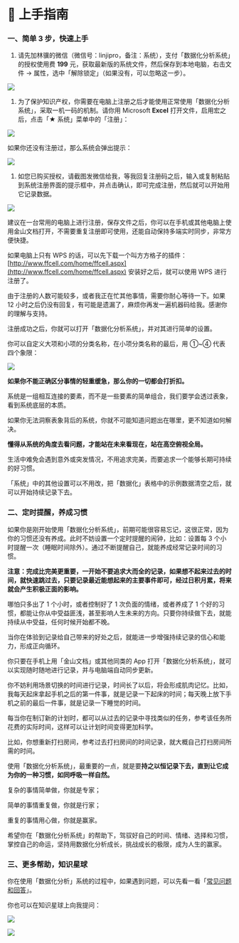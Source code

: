 # 🧭 上手指南

### 一、简单 3 步，快速上手

1. 请先加林骥的微信（微信号：linjipro，备注：系统），支付「数据化分析系统」的授权使用费 **199** 元，获取最新版的系统文件，然后保存到本地电脑，右击文件 → 属性，选中「解除锁定」（如果没有，可以忽略这一步）。

![](https://cdn.jsdelivr.net/gh/sjhfx/pic@main/imgUfbJbhROooOMFMxJKl8cXX2qnyd.png)

1. 为了保护知识产权，你需要在电脑上注册之后才能使用正常使用「数据化分析系统」，采取一机一码的机制。请你用 Microsoft **Excel** 打开文件，启用宏之后，点击「★ 系统」菜单中的「注册」：

![](https://cdn.jsdelivr.net/gh/sjhfx/pic@main/MYmQb3azqovNGZx2RVGcbZ0Dnye.png)

如果你还没有注册过，那么系统会弹出提示：

![](https://cdn.jsdelivr.net/gh/sjhfx/pic@main/CFZxbD2Vgo47dFxlNQrcY1x3njb.png)

1. 如您已购买授权，请截图发微信给我，等我回复注册码之后，输入或复制粘贴到系统注册界面的提示框中，并点击确认，即可完成注册，然后就可以开始用它记录数据。

![](https://cdn.jsdelivr.net/gh/sjhfx/pic@main/UZDsbLTstoUxgZxa02qcEzRvn6G.png)

建议在一台常用的电脑上进行注册，保存文件之后，你可以在手机或其他电脑上使用金山文档打开，不需要重复注册即可使用，还能自动保持多端实时同步，非常方便快捷。

如果电脑上只有 WPS 的话，可以先下载一个叫方方格子的插件：[http://www.ffcell.com/home/ffcell.aspx](http://www.ffcell.com/home/ffcell.aspx) 安装好之后，就可以使用 WPS 进行注册了。

由于注册的人数可能较多，或者我正在忙其他事情，需要你耐心等待一下。如果 12 小时之后仍没有回复，有可能是遗漏了，麻烦你再发一遍机器码给我。感谢你的理解与支持。

注册成功之后，你就可以打开「数据化分析系统」，并对其进行简单的设置。

你可以自定义大项和小项的分类名称，在小项分类名称的最后，用 ①\~④ 代表四个象限：

![](https://cdn.jsdelivr.net/gh/sjhfx/pic@main/img20240801142223.png)

**如果你不能正确区分事情的轻重缓急，那么你的一切都会打折扣。**

系统是一组相互连接的要素，而不是一些要素的简单组合，我们要学会透过表象，看到系统底层的本质。

如果你无法洞察表象背后的系统，你就不可能知道问题出在哪里，更不知道如何解决。

**懂得从系统的角度去看问题，才能站在未来看现在，站在高空俯视全局。**

生活中难免会遇到意外或突发情况，不用追求完美，而要追求一个能够长期可持续的好习惯。

「系统」中的其他设置可以不用改，把「数据化」表格中的示例数据清空之后，就可以开始持续记录下去。

### 二、定时提醒，养成习惯

如果你是刚开始使用「数据化分析系统」，前期可能很容易忘记，这很正常，因为你的习惯还没有养成。此时不妨设置一个定时提醒的闹钟，比如：设置每 3 个小时提醒一次（睡眠时间除外）。通过不断提醒自己，就能养成经常记录时间的习惯。

**注意：完成比完美更重要，一开始不要追求大而全的记录，如果想不起来过去的时间，就快速跳过去，只要记录最近能想起来的主要事件即可，经过日积月累，将来就会产生积极正面的影响。**

哪怕只多出了 1 个小时，或者控制好了 1 次负面的情绪，或者养成了 1 个好的习惯，都能让你从中受益匪浅，甚至影响人生未来的方向。只要你持续做下去，就能持续从中受益，任何时候开始都不晚。

当你在体验到记录给自己带来的好处之后，就能进一步增强持续记录的信心和能力，形成正向循环。

你只要在手机上用「金山文档」或其他同类的 App 打开「数据化分析系统」，就可以实现随时随地进行记录，并与电脑端自动同步更新。

你不妨利用场景切换的时间进行记录，时间长了以后，将会形成肌肉记忆。比如，我每天起床拿起手机之后的第一件事，就是记录一下起床的时间；每天晚上放下手机之前的最后一件事，就是记录一下睡觉的时间。

每当你在制订新的计划时，都可以从过去的记录中寻找类似的任务，参考该任务所花费的实际时间，这样可以让计划时间变得更加科学。

比如，你想重新打扫房间，参考过去打扫房间的时间记录，就大概自己打扫房间所需的时间。

使用「数据化分析系统」，最重要的一点，就是要**持之以恒记录下去，直到让它成为你的一种习惯，如同呼吸一样自然。**

复杂的事情简单做，你就是专家；

简单的事情重复做，你就是行家；

重复的事情用心做，你就是赢家。

希望你在「数据化分析系统」的帮助下，驾驭好自己的时间、情绪、选择和习惯，掌控自己的命运，坚持用数据化分析成长，挑战成长的极限，成为人生的赢家。

### 三、更多帮助，知识星球

你在使用「数据化分析」系统的过程中，如果遇到问题，可以先看一看「[常见问题和回答](questions.md)」。

你也可以在知识星球上向我提问：

![](https://cdn.jsdelivr.net/gh/sjhfx/pic@main/SARkbIkWGoKFaixdHBic8RznnWc.png)

![](https://visitor-badge.laobi.icu/badge?page\_id=sjhfx.linji\&left\_text=PageViews\&right\_color=%2300589F)
